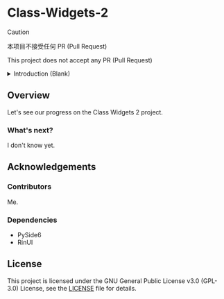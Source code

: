 # Class-Widgets-2

> [!CAUTION]
> 本项目不接受任何 PR (Pull Request)
> 
> This project does not accept any PR (Pull Request)

<details>
<summary>Introduction (Blank)</summary>

## Introduction
This is Class Widgets.

### Features
- Blank

</details>


## Overview
Let's see our progress on the Class Widgets 2 project.

### What's next?
I don't know yet.

## Acknowledgements
### Contributors
Me.

### Dependencies
- PySide6
- RinUI

## License
This project is licensed under the GNU General Public License v3.0 (GPL-3.0) License, 
see the [LICENSE](LICENSE) file for details.